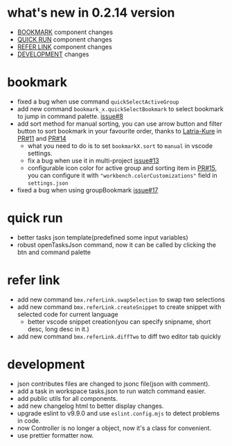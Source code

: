 <h1 id="0_2_14_release">what's new in 0.2.14 version</h1>

- <a href="#0_2_14_bookmark">BOOKMARK</a> component changes
- <a href="#0_2_14_quick_run">QUICK RUN</a> component changes
- <a href="#0_2_14_refer_link">REFER LINK</a> component changes
- <a href="#0_2_14_development">DEVELOPMENT</a> changes

<h1 id="0_2_14_bookmark">bookmark</h1>

- fixed a bug when use command `quickSelectActiveGroup`
- add new command `bookmark_x.quickSelectBookmark` to select bookmark to jump in command palette. [issue#8](https://github.com/tommyme/vscode-bookmark-x/issues/8)
- add sort method for manual sorting, you can use arrow button and filter button to sort bookmark in your favourite order, thanks to [Latria-Kure](https://github.com/Latria-Kure) in [PR#11](https://github.com/tommyme/vscode-bookmark-x/pull/11) and [PR#14](https://github.com/tommyme/vscode-bookmark-x/pull/14)
    - what you need to do is to set `bookmarkX.sort` to `manual` in vscode settings.
    - fix a bug when use it in multi-project [issue#13](https://github.com/tommyme/vscode-bookmark-x/issues/13)
    - configurable icon color for active group and sorting item in [PR#15](https://github.com/tommyme/vscode-bookmark-x/pull/15), you can configure it with `"workbench.colorCustomizations"` field in `settings.json`
- fixed a bug when using groupBookmark [issue#17](https://github.com/tommyme/vscode-bookmark-x/issues/17)

<h1 id="0_2_14_quick_run">quick run</h1>

- better tasks json template(predefined some input variables)
- robust openTasksJson command, now it can be called by clicking the btn and command palette

<h1 id="0_2_14_refer_link">refer link</h1>

- add new command `bmx.referLink.swapSelection` to swap two selections
- add new command `bmx.referLink.createSnippet` to create snippet with selected code for current language
    - better vscode snippet creation(you can specify snipname, short desc, long desc in it.)
- add new command `bmx.referLink.diffTwo` to diff two editor tab quickly

<h1 id="0_2_14_development">development</h1>

- json contributes files are changed to jsonc file(json with comment).
- add a task in workspace tasks.json to run watch command easier.
- add public utils for all components.
- add new changelog html to better display changes.
- upgrade eslint to v9.9.0 and use `eslint.config.mjs` to detect problems in code.
- now Controller is no longer a object, now it's a class for convenient.
- use prettier formatter now.